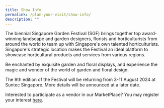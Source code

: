 ```yaml
---
title: Show Info
permalink: /plan-your-visit/show-info/
description: ""
---
```

The biennial Singapore Garden Festival (SGF) brings together top award-winning landscape and garden designers, florists and horticulturists from around the world to team up with Singapore's own talented horticulturists. Singapore's strategic location makes the Festival an ideal platform to showcase horticultural products and services from various regions.

Be enchanted by exquisite garden and floral displays, and experience the magic and wonder of the world of garden and floral design. 

The 9th edition of the Festival will be returning from 3-11 August 2024 at Suntec Singapore. More details will be announced at a later date.

Interested to participate as a vendor in our MarketPlace? You may register your interest [here](https://go.gov.sg/marketplaceregisterinterest).